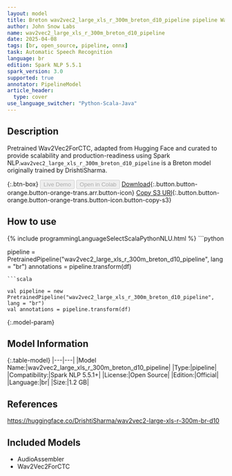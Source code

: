 ```yaml
---
layout: model
title: Breton wav2vec2_large_xls_r_300m_breton_d10_pipeline pipeline Wav2Vec2ForCTC from DrishtiSharma
author: John Snow Labs
name: wav2vec2_large_xls_r_300m_breton_d10_pipeline
date: 2025-04-08
tags: [br, open_source, pipeline, onnx]
task: Automatic Speech Recognition
language: br
edition: Spark NLP 5.5.1
spark_version: 3.0
supported: true
annotator: PipelineModel
article_header:
  type: cover
use_language_switcher: "Python-Scala-Java"
---
```


## Description

Pretrained Wav2Vec2ForCTC, adapted from Hugging Face and curated to provide scalability and production-readiness using Spark NLP.`wav2vec2_large_xls_r_300m_breton_d10_pipeline` is a Breton model originally trained by DrishtiSharma.

{:.btn-box}
<button class="button button-orange" disabled>Live Demo</button>
<button class="button button-orange" disabled>Open in Colab</button>
[Download](https://s3.amazonaws.com/auxdata.johnsnowlabs.com/public/models/wav2vec2_large_xls_r_300m_breton_d10_pipeline_br_5.5.1_3.0_1744101678989.zip){:.button.button-orange.button-orange-trans.arr.button-icon}
[Copy S3 URI](s3://auxdata.johnsnowlabs.com/public/models/wav2vec2_large_xls_r_300m_breton_d10_pipeline_br_5.5.1_3.0_1744101678989.zip){:.button.button-orange.button-orange-trans.button-icon.button-copy-s3}

## How to use



<div class="tabs-box" markdown="1">
{% include programmingLanguageSelectScalaPythonNLU.html %}
```python

pipeline = PretrainedPipeline("wav2vec2_large_xls_r_300m_breton_d10_pipeline", lang = "br")
annotations =  pipeline.transform(df)   

```
```scala

val pipeline = new PretrainedPipeline("wav2vec2_large_xls_r_300m_breton_d10_pipeline", lang = "br")
val annotations = pipeline.transform(df)

```
</div>

{:.model-param}
## Model Information

{:.table-model}
|---|---|
|Model Name:|wav2vec2_large_xls_r_300m_breton_d10_pipeline|
|Type:|pipeline|
|Compatibility:|Spark NLP 5.5.1+|
|License:|Open Source|
|Edition:|Official|
|Language:|br|
|Size:|1.2 GB|

## References

https://huggingface.co/DrishtiSharma/wav2vec2-large-xls-r-300m-br-d10

## Included Models

- AudioAssembler
- Wav2Vec2ForCTC